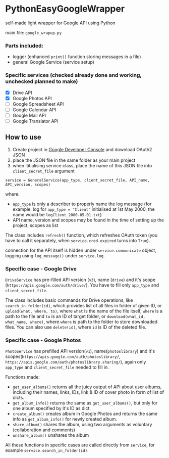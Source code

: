 # PythonEasyGoogleWrapper
self-made light wrapper for Google API using Python

main file: `google_wrapup.py`

### Parts included:
- logger (enhanced `print()` function storing messages in a file)
- general Google Service (service setup)

### Specific services (checked already done and working, unchecked planned to make)
- [x] Drive API
- [x] Google Photos API
- [ ] Google Spreadsheet API
- [ ] Google Calendar API
- [ ] Google Mail API
- [ ] Google Translator API

## How to use

1. Create project in [Google Developer Console](https://console.cloud.google.com/) and download OAuth2 JSON
2. place the JSON file in the same folder as your main project
3. when ititialising service class, place the name of this JSON file into `client_secret_file` argument 
````
service = GeneralService(app_type, client_secret_file, API_name, API_version, scopes)
````
where:
- `app_type` is only a describer to properly name the log message (for example: log for `app_type = 'Client'` initialised at 1st May 2000, the name would be `logClient_2000-05-01.txt`)
- API name, version and scopes may be found in the time of setting up the project, scopes as list

The class includes `refresh()` function, which refreshes OAuth token (you have to call it separately, when `service.cred.expired` turns into `True`).
 
 connection for the API itself is hidden under `service.communicate` object, logging using `log_message()` under `service.log`.

### Specific case - Google Drive
`DriveService` has pre-filled API version (`v3`), name (`drive`) and it's scope (`https://apis.google.com/auth/drive/`). You have to fill only `app_type` and `client_secret_file`. 

The class includes basic commands for Drive operations, like `search_in_folder(id)`, which provides list of all files in folder of given ID, or `upload(what, where, to)`, where `what` is the name of the file itself, `where` is a path to the file and `to` is an ID of target folder, or `download(what_id, what_name, where)`, where `where` is path to the folder to store downloaded files. You can also use `delete(id)`, where `id` is ID of the deleted file.

### Specific case - Google Photos
`PhotoService` has prefilled API version(`v1`), name(`photoslibrary`) and it's scopes(`https://apis.google.com/auth/photoslibrary/`, `https://apis.google.com/auth/photoslibrary.sharing/`), again only `app_type` and `client_secret_file` needed to fill in.

Functions made:
- `get_user_albums()` returns all the juicy output of API about user albums, including their names, links, IDs, link & ID of cover photo in form of list of dicts.
- `get_album_info()` returns the same as `get_user_albums()`, but only for one album specified by it's ID as dict.
- `create_album()` creates album in Google Photos and returns the same info as `get_album_info()` for newly created album.
- `share_album()` shares the album, using two arguments as voluntary (collaboration and comments)
- `unshare_album()` unshares the album

All these functions in specific cases are called directly from `service`, for example `service.search_in_folder(id)`.

